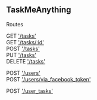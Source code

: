 **TaskMeAnything**
----
Routes

GET ['/tasks'](docs/get_tasks.md)<br />
GET ['/tasks/:id'](docs/get_tasks_id.md)<br />
POST ['/tasks'](docs/post_tasks.md)<br />
PUT ['/tasks'](docs/put_tasks_id.md)<br />
DELETE ['/tasks'](docs/delete_tasks_id.md)<br />

POST ['/users'](docs/post_users.md)<br />
POST ['/users/via_facebook_token'](docs/post_users_via_facebook_token.md)<br />

POST ['/user_tasks'](docs/post_user_tasks.md)<br />